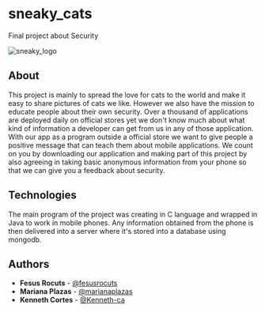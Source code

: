 # sneaky_cats
Final project about Security

![sneaky_logo](/landingpage/assets/img/read01.png)

## About

This project is mainly to spread the love for cats to the world and make it easy to share pictures of cats we like. However we also have the mission to educate people about their own security. Over a thousand of applications are deployed daily on official stores yet we don't know much about what kind of information a developer can get from us in any of those application. With our app as a program outside a official store we want to give people a positive message that can teach them about mobile applications. We count on you by downloading our application and making part of this project by also agreeing in taking basic anonymous information from your phone so that we can give you a feedback about security.

## Technologies

The main program of the project was creating in C language and wrapped in Java to work in mobile phones. Any information obtained from the phone is then delivered into a server where it's stored into a database using mongodb.

## Authors

- **Fesus Rocuts** - [@fesusrocuts](https://github.com/fesusrocuts)
- **Mariana Plazas** - [@marianaplazas](https://github.com/marianaplazas)
- **Kenneth Cortes** - [@Kenneth-ca](https://github.com/Kenneth-ca)
